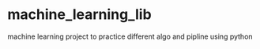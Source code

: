 # machine_learning_lib
machine learning project to practice different algo and pipline using python
